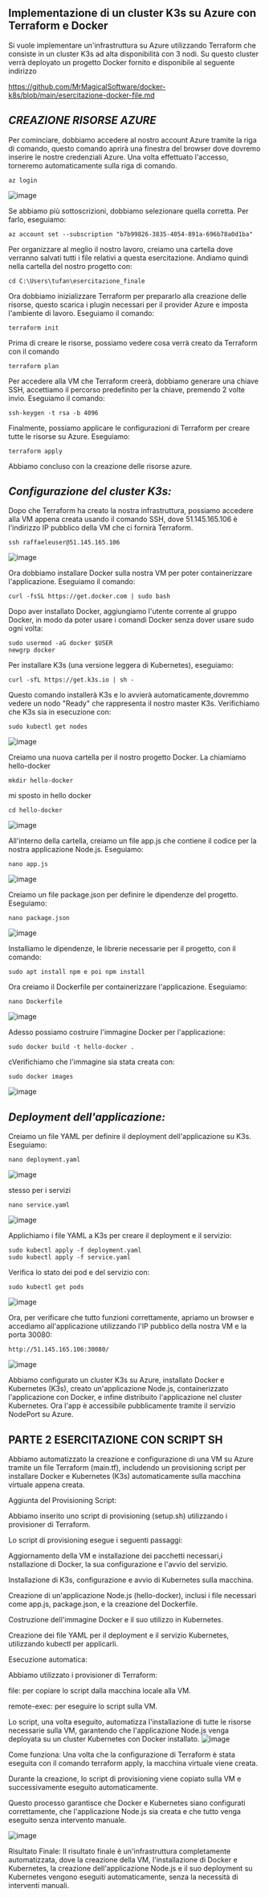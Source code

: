 ## Implementazione di un cluster K3s su Azure con Terraform e Docker
Si vuole implementare un'infrastruttura su Azure utilizzando Terraform che consiste in un cluster K3s ad alta disponibilità con 3 nodi. Su questo cluster verrà deployato un progetto Docker fornito e disponibile al seguente indirizzo

https://github.com/MrMagicalSoftware/docker-k8s/blob/main/esercitazione-docker-file.md


## *CREAZIONE RISORSE AZURE*

Per cominciare, dobbiamo accedere al nostro account Azure tramite la riga di comando, questo comando aprirà una finestra del browser dove dovremo inserire le nostre credenziali Azure. Una volta effettuato l'accesso, torneremo automaticamente sulla riga di comando.
```
az login
```
![image](https://github.com/user-attachments/assets/1e9b26ec-9b90-4692-984e-b1ef48317fb1)

Se abbiamo più sottoscrizioni, dobbiamo selezionare quella corretta. Per farlo, eseguiamo:
```
az account set --subscription "b7b99826-3835-4054-891a-696b78a0d1ba"
```


Per organizzare al meglio il nostro lavoro, creiamo una cartella dove verranno salvati tutti i file relativi a questa esercitazione. Andiamo quindi nella cartella del nostro progetto con:
```
cd C:\Users\tufan\esercitazione_finale
```
Ora dobbiamo inizializzare Terraform per prepararlo alla creazione delle risorse, questo scarica i plugin necessari per il provider Azure e imposta l'ambiente di lavoro. Eseguiamo il comando:
```
terraform init
```
Prima di creare le risorse, possiamo vedere cosa verrà creato da Terraform con il comando
```
terraform plan
```
Per accedere alla VM che Terraform creerà, dobbiamo generare una chiave SSH, accettiamo il percorso predefinito per la chiave, premendo 2 volte invio. Eseguiamo il comando:

```
ssh-keygen -t rsa -b 4096
```

Finalmente, possiamo applicare le configurazioni di Terraform per creare tutte le risorse su Azure. Eseguiamo:

```
terraform apply
```

Abbiamo concluso con la creazione delle risorse azure.



## *Configurazione del cluster K3s:*

Dopo che Terraform ha creato la nostra infrastruttura, possiamo accedere alla VM appena creata usando il comando SSH, dove 51.145.165.106 è l'indirizzo IP pubblico della VM che ci fornirà Terraform.

```
ssh raffaeleuser@51.145.165.106
```
![image](https://github.com/user-attachments/assets/f43a393b-f31d-4fff-92d3-477ed24a5bf0)

Ora dobbiamo installare Docker sulla nostra VM per poter containerizzare l'applicazione. Eseguiamo il comando: 
```
curl -fsSL https://get.docker.com | sudo bash
```
Dopo aver installato Docker, aggiungiamo l'utente corrente al gruppo Docker, in modo da poter usare i comandi Docker senza dover usare sudo ogni volta:
```
sudo usermod -aG docker $USER
newgrp docker
```

Per installare K3s (una versione leggera di Kubernetes), eseguiamo:
```
curl -sfL https://get.k3s.io | sh -
```
Questo comando installerà K3s e lo avvierà automaticamente,dovremmo vedere un nodo "Ready" che rappresenta il nostro master K3s. Verifichiamo che K3s sia in esecuzione con:

```
sudo kubectl get nodes
```
![image](https://github.com/user-attachments/assets/2403fa35-0c10-47d4-afb2-af0873b560f2)

Creiamo una nuova cartella per il nostro progetto Docker. La chiamiamo hello-docker
```
mkdir hello-docker
```
mi sposto in hello docker
```
cd hello-docker
```
![image](https://github.com/user-attachments/assets/b683954f-c8fa-46ec-a592-3256327a5ad6)

All'interno della cartella, creiamo un file app.js che contiene il codice per la nostra applicazione Node.js. Eseguiamo:
```
nano app.js
```
![image](https://github.com/user-attachments/assets/3d87746b-1398-4c50-975f-60ddea56beb0)

Creiamo un file package.json per definire le dipendenze del progetto. Eseguiamo:
```
nano package.json
```
![image](https://github.com/user-attachments/assets/ee543f50-5007-4f10-89e5-9c1e85065728)

Installiamo le dipendenze, le librerie necessarie per il progetto, con il comando:
```
sudo apt install npm e poi npm install
```
Ora creiamo il Dockerfile per containerizzare l'applicazione. Eseguiamo:
```
nano Dockerfile
```
![image](https://github.com/user-attachments/assets/8301da6f-f0ec-47f4-8ac9-3b96b982efb6)

Adesso possiamo costruire l'immagine Docker per l'applicazione:
```
sudo docker build -t hello-docker .
```
cVerifichiamo che l'immagine sia stata creata con:
```
sudo docker images
```
![image](https://github.com/user-attachments/assets/0c5f4914-f403-4fbb-a2c4-87adb3ab056a)


## *Deployment dell'applicazione:*

Creiamo un file YAML per definire il deployment dell'applicazione su K3s. Eseguiamo:

```
nano deployment.yaml
```
![image](https://github.com/user-attachments/assets/a27def56-81d3-494c-9af9-380cc3be6aaf)

stesso per i servizi
```
nano service.yaml
```

![image](https://github.com/user-attachments/assets/b82fab4e-bbaf-4206-bbac-cb90cd56f510)

Applichiamo i file YAML a K3s per creare il deployment e il servizio:
```
sudo kubectl apply -f deployment.yaml
sudo kubectl apply -f service.yaml
```
Verifica lo stato dei pod e del servizio con:
```
sudo kubectl get pods
```

![image](https://github.com/user-attachments/assets/77a0e0f3-447c-42b0-9afc-c32a9371ab9f)

Ora, per verificare che tutto funzioni correttamente, apriamo un browser e accediamo all'applicazione utilizzando l'IP pubblico della nostra VM e la porta 30080:
```
http://51.145.165.106:30080/
```
![image](https://github.com/user-attachments/assets/d1dfbf7d-3a95-4318-bd94-651cd694a246)


Abbiamo configurato un cluster K3s su Azure, installato Docker e Kubernetes (K3s), creato un'applicazione Node.js, containerizzato l'applicazione con Docker, e infine distribuito l'applicazione nel cluster Kubernetes. Ora l'app è accessibile pubblicamente tramite il servizio NodePort su Azure.




## PARTE 2 ESERCITAZIONE CON SCRIPT SH

Abbiamo automatizzato la creazione e configurazione di una VM su Azure tramite un file Terraform (main.tf), includendo un provisioning script per installare Docker e Kubernetes (K3s) automaticamente sulla macchina virtuale appena creata. 

Aggiunta del Provisioning Script:

Abbiamo inserito uno script di provisioning (setup.sh) utilizzando i provisioner di Terraform.

Lo script di provisioning esegue i seguenti passaggi:

Aggiornamento della VM e installazione dei pacchetti necessari,i nstallazione di Docker, la sua configurazione e l'avvio del servizio.

Installazione di K3s, configurazione e avvio di Kubernetes sulla macchina.

Creazione di un'applicazione Node.js (hello-docker), inclusi i file necessari come app.js, package.json, e la creazione del Dockerfile.

Costruzione dell'immagine Docker e il suo utilizzo in Kubernetes.

Creazione dei file YAML per il deployment e il servizio Kubernetes, utilizzando kubectl per applicarli.

Esecuzione automatica:

Abbiamo utilizzato i provisioner di Terraform:

file: per copiare lo script dalla macchina locale alla VM.

remote-exec: per eseguire lo script sulla VM.

Lo script, una volta eseguito, automatizza l'installazione di tutte le risorse necessarie sulla VM, garantendo che l'applicazione Node.js venga deployata su un cluster Kubernetes con Docker installato.
![image](https://github.com/user-attachments/assets/1f66141a-5609-4b4f-8dbb-b585e6a87486)


Come funziona:
Una volta che la configurazione di Terraform è stata eseguita con il comando terraform apply, la macchina virtuale viene creata.

Durante la creazione, lo script di provisioning viene copiato sulla VM e successivamente eseguito automaticamente.

Questo processo garantisce che Docker e Kubernetes siano configurati correttamente, che l'applicazione Node.js sia creata e che tutto venga eseguito senza intervento manuale.

![image](https://github.com/user-attachments/assets/367160f4-c8a6-4536-9149-f5d0a74b5795)


Risultato Finale:
Il risultato finale è un'infrastruttura completamente automatizzata, dove la creazione della VM, l'installazione di Docker e Kubernetes, la creazione dell'applicazione Node.js e il suo deployment su Kubernetes vengono eseguiti automaticamente, senza la necessità di interventi manuali.


